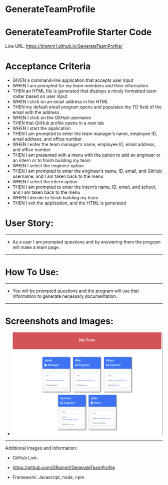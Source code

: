 # GenerateTeamProfile

# GenerateTeamProfile Starter Code
Live URL: https://dramm1.github.io/GenerateTeamProfile/

# Acceptance Criteria
- GIVEN a command-line application that accepts user input
-  WHEN I am prompted for my team members and their information
- THEN an HTML file is generated that displays a nicely formatted team roster based on user input
- WHEN I click on an email address in the HTML
- THEN my default email program opens and populates the TO field of the email with the address
- WHEN I click on the GitHub username
- THEN that GitHub profile opens in a new tab
- WHEN I start the application
- THEN I am prompted to enter the team manager’s name, employee ID, email address, and office number
- WHEN I enter the team manager’s name, employee ID, email address, and office number
- THEN I am presented with a menu with the option to add an engineer or an intern or to finish building my team
- WHEN I select the engineer option
- THEN I am prompted to enter the engineer’s name, ID, email, and GitHub username, and I am taken back to the menu
- WHEN I select the intern option
- THEN I am prompted to enter the intern’s name, ID, email, and school, and I am taken back to the menu
- WHEN I decide to finish building my team
- THEN I exit the application, and the HTML is generated

# User Story:
------------
- As a user I am prompted questions and by answering them the program will make a team page.
--------------------------------------

# How To Use:
-------------
- You will be prompted questions and the program will use that information to generate necessary documentation.
------------------

# Screenshots and Images:
- ![](https://github.com/DRamm1/GenerateTeamProfile/blob/main/assets/images/mock%20up.png)
------------------
 Additional Images and Information:

- GitHub Link:

- https://github.com/DRamm1/GenerateTeamProfile

- Framework:
Javascript, node, npm

